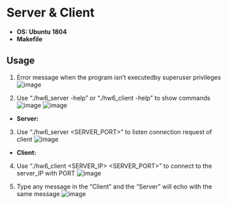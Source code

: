 # Server & Client
- **OS: Ubuntu 1804**
- **Makefile**
## Usage
1. Error message when the program isn’t executedby superuser privileges    
![image](https://user-images.githubusercontent.com/75157669/118092709-07926880-b3ff-11eb-9c3a-3fe6f14bcedb.png)

2. Use “./hw6_server -help” or “./hw6_client -help” to show commands      
![image](https://user-images.githubusercontent.com/75157669/118093048-753e9480-b3ff-11eb-8563-25601c11724c.png)
![image](https://user-images.githubusercontent.com/75157669/118094109-e468b880-b400-11eb-8626-02962471645d.png)

- **Server:**
3. Use “./hw6_server <SERVER_PORT>” to listen connection request of client 
![image](https://user-images.githubusercontent.com/75157669/118093821-8f2ca700-b400-11eb-8877-491185622996.png)

- **Client:**
4. Use “./hw6_client <SERVER_IP> <SERVER_PORT>” to connect to the server_IP with PORT
![image](https://user-images.githubusercontent.com/75157669/118094407-46292280-b401-11eb-8123-dd5a3e499f78.png)

5. Type any message in the “Client” and the “Server” will echo with the same message
![image](https://user-images.githubusercontent.com/75157669/118091591-93a39080-b3fd-11eb-8c34-0a9891303664.png)
